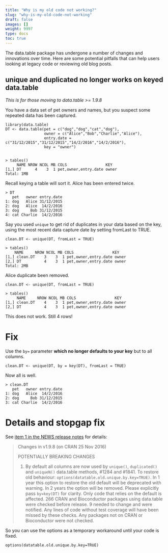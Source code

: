 ```yaml
---
title: "Why is my old code not working?"
slug: "why-is-my-old-code-not-working"
draft: false
images: []
weight: 9997
type: docs
toc: true
---
```


The data.table package has undergone a number of changes and innovations over time. Here are some potential pitfalls that can help users looking at legacy code or reviewing old blog posts.

## unique and duplicated no longer works on keyed data.table
*This is for those moving to data.table >= 1.9.8*


You have a data set of pet owners and names, but you suspect some repeated data has been captured.
 
    library(data.table)
    DT <- data.table(pet = c("dog","dog","cat","dog"),
                     owner = c("Alice","Bob","Charlie","Alice"),
                     entry.date = c("31/12/2015","31/12/2015","14/2/2016","14/2/2016"),
                     key = "owner")


    > tables()
         NAME NROW NCOL MB COLS                 KEY  
    [1,] DT      4    3  1 pet,owner,entry.date owner
    Total: 1MB

Recall keying a table will sort it. Alice has been entered twice.

    > DT
       pet   owner entry.date
    1: dog   Alice 31/12/2015
    2: dog   Alice  14/2/2016
    3: dog     Bob 31/12/2015
    4: cat Charlie  14/2/2016


Say you used `unique` to get rid of duplicates in your data based on the key, using the most recent data capture date by setting fromLast to TRUE.

<!-- if version [lt 1.9.8] -->
    clean.DT <- unique(DT, fromLast = TRUE)

    > tables()
        NAME     NROW NCOL MB COLS                 KEY  
    [1,] clean.DT    3    3  1 pet,owner,entry.date owner
    [2,] DT          4    3  1 pet,owner,entry.date owner
    Total: 2MB
<!-- end version if -->

Alice duplicate been removed.

<!-- if version [gte 1.9.8] -->
    clean.DT <- unique(DT, fromLast = TRUE)

    > tables()
         NAME     NROW NCOL MB COLS                 KEY  
    [1,] clean.DT    4    3  1 pet,owner,entry.date owner
    [2,] DT          4    3  1 pet,owner,entry.date owner
<!-- end version if -->

This does not work. Still 4 rows!

# Fix

Use the `by=` parameter **which no longer defaults to your key** but to all columns.

    clean.DT <- unique(DT, by = key(DT), fromLast = TRUE)

Now all is well.

    > clean.DT
       pet   owner entry.date
    1: dog   Alice  14/2/2016
    2: dog     Bob 31/12/2015
    3: cat Charlie  14/2/2016

# Details and stopgap fix

See [item 1 in the NEWS release notes][1] for details:

> Changes in v1.9.8 (on CRAN 25 Nov 2016)
>
> POTENTIALLY BREAKING CHANGES
>
> 1. By default all columns are now used by `unique()`, `duplicated()` and
> `uniqueN()` data.table methods, #1284 and #1841. To restore old
> behaviour: `options(datatable.old.unique.by.key=TRUE)`. In 1 year this
> option to restore the old default will be deprecated with warning. In
> 2 years the option will be removed. Please explicitly pass `by=key(DT)`
> for clarity. Only code that relies on the default is affected. 266
> CRAN and Bioconductor packages using data.table were checked before
> release. 9 needed to change and were notified. Any lines of code
> without test coverage will have been missed by these checks. Any
> packages not on CRAN or Bioconductor were not checked.
> 

So you can use the options as a temporary workaround until your code is fixed.

    options(datatable.old.unique.by.key=TRUE)


  [1]: https://github.com/Rdatatable/data.table/blob/master/NEWS.md#changes-in-v198--on-cran-25-nov-2016

